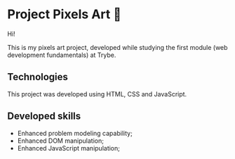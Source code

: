 # Project Pixels Art :art:

Hi!

This is my pixels art project, developed while studying the first module (web development fundamentals) at Trybe.

## Technologies

This project was developed using HTML, CSS and JavaScript.

## Developed skills

- Enhanced problem modeling capability;
- Enhanced DOM manipulation;
- Enhanced JavaScript manipulation;
